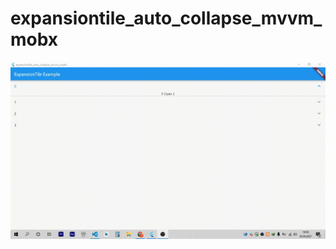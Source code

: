 # expansiontile_auto_collapse_mvvm_mobx
![](https://raw.githubusercontent.com/celalkutluer/expansiontile_auto_collapse_mvvm_mobx/master/github_asset/view.gif)